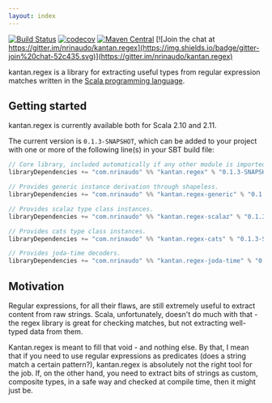 ```yaml
---
layout: index
---
```


[![Build Status](https://travis-ci.org/nrinaudo/kantan.regex.svg?branch=master)](https://travis-ci.org/nrinaudo/kantan.regex)
[![codecov](https://codecov.io/gh/nrinaudo/kantan.regex/branch/master/graph/badge.svg)](https://codecov.io/gh/nrinaudo/kantan.regex)
[![Maven Central](https://maven-badges.herokuapp.com/maven-central/com.nrinaudo/kantan.regex_2.11/badge.svg)](https://maven-badges.herokuapp.com/maven-central/com.nrinaudo/kantan.regex_2.11)
[![Join the chat at https://gitter.im/nrinaudo/kantan.regex](https://img.shields.io/badge/gitter-join%20chat-52c435.svg)](https://gitter.im/nrinaudo/kantan.regex)

kantan.regex is a library for extracting useful types from regular expression matches written in the
[Scala programming language](http://www.scala-lang.org).

## Getting started

kantan.regex is currently available both for Scala 2.10 and 2.11.

The current version is `0.1.3-SNAPSHOT`, which can be added to your project with one or more of the following line(s)
in your SBT build file:

```scala
// Core library, included automatically if any other module is imported.
libraryDependencies += "com.nrinaudo" %% "kantan.regex" % "0.1.3-SNAPSHOT"

// Provides generic instance derivation through shapeless.
libraryDependencies += "com.nrinaudo" %% "kantan.regex-generic" % "0.1.3-SNAPSHOT"

// Provides scalaz type class instances.
libraryDependencies += "com.nrinaudo" %% "kantan.regex-scalaz" % "0.1.3-SNAPSHOT"

// Provides cats type class instances.
libraryDependencies += "com.nrinaudo" %% "kantan.regex-cats" % "0.1.3-SNAPSHOT"

// Provides joda-time decoders.
libraryDependencies += "com.nrinaudo" %% "kantan.regex-joda-time" % "0.1.3-SNAPSHOT"
```

## Motivation

Regular expressions, for all their flaws, are still extremely useful to extract content from raw strings. Scala,
unfortunately, doesn't do much with that - the regex library is great for checking matches, but not extracting
well-typed data from them.

Kantan.regex is meant to fill that void - and nothing else. By that, I mean that if you need to use regular expressions
as predicates (does a string match a certain pattern?), kantan.regex is absolutely not the right tool for the job. If,
on the other hand, you need to extract bits of strings as custom, composite types, in a safe way and checked at compile
time, then it might just be.
